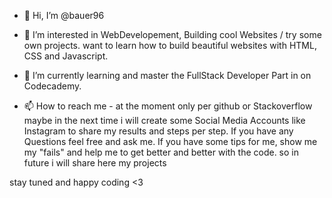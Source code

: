 - 👋 Hi, I’m @bauer96
- 👀 I’m interested in WebDevelopement, Building cool Websites / try some own projects. 
want to learn how to build beautiful websites with HTML, CSS and Javascript. 

- 🌱 I’m currently learning and master the FullStack Developer Part in on Codecademy.
 
- 📫 How to reach me - at the moment only per github or Stackoverflow maybe in the next time i will create some Social Media Accounts like Instagram to share my results and steps per step.
If you have any Questions feel free and ask me. If you have some tips for me, show me my "fails" and help me to get better and better with the code.
so in future i will share here my projects  
 
stay tuned and happy coding <3 
